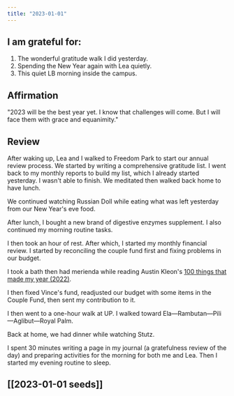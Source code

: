```yaml
---
title: "2023-01-01"
---
```

## I am grateful for:
1. The wonderful gratitude walk I did yesterday.
2. Spending the New Year again with Lea quietly.
3. This quiet LB morning inside the campus.

## Affirmation

"2023 will be the best year yet. I know that challenges will come. But I will face them with grace and equanimity."

## Review

After waking up, Lea and I walked to Freedom Park to start our annual review process. We started by writing a comprehensive gratitude list. I went back to my monthly reports to build my list, which I already started yesterday. I wasn't able to finish. We meditated then walked back home to have lunch.

We continued watching Russian Doll while eating what was left yesterday from our New Year's eve food.

After lunch, I bought a new brand of digestive enzymes supplement. I also continued my morning routine tasks.

I then took an hour of rest. After which, I started my monthly financial review. I started by reconciling the couple fund first and fixing problems in our budget.

I took a bath then had merienda while reading Austin Kleon's [100 things that made my year (2022)](https://austinkleon.com/2022/12/29/100-things-that-made-my-year-2022/).

I then fixed Vince's fund, readjusted our budget with some items in the Couple Fund, then sent my contribution to it.

I then went to a one-hour walk at UP. I walked toward Ela—Rambutan—Pili—Aglibut—Royal Palm.

Back at home, we had dinner while watching Stutz.

I spent 30 minutes writing a page in my journal (a gratefulness review of the day) and preparing activities for the morning for both me and Lea. Then I started my evening routine to sleep.

## [[2023-01-01 seeds]]
